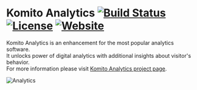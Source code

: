 # Komito Analytics [![Build Status](https://api.travis-ci.org/Datamart/Komito.svg?branch=master)](http://travis-ci.org/Datamart/Komito) [![License](http://img.shields.io/:license-apache-blue.svg)](http://www.apache.org/licenses/LICENSE-2.0.html) [![Website](https://img.shields.io/website-up-down-green-red/https/komito.net.svg?style=flat)](https://komito.net)
Komito Analytics is an enhancement for the most popular analytics software.<br>
It unlocks power of digital analytics with additional insights about visitor's behavior.<br>
For more information please visit [Komito Analytics project page](https://komito.net).

![Analytics](https://www.google-analytics.com/collect?v=1&tid=UA-5065160-14&t=pageview&dh=github.com&dp=/Datamart/Komito&dt=GitHub%20README)
